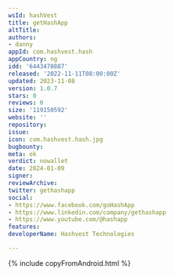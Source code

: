 ```yaml
---
wsId: hashVest
title: getHashApp
altTitle: 
authors:
- danny 
appId: com.hashvest.hash
appCountry: ng
idd: '6443470887'
released: '2022-11-11T08:00:00Z'
updated: 2023-11-08
version: 1.0.7
stars: 0
reviews: 0
size: '119150592'
website: ''
repository: 
issue: 
icon: com.hashvest.hash.jpg
bugbounty: 
meta: ok
verdict: nowallet
date: 2024-01-09
signer: 
reviewArchive: 
twitter: gethashapp
social:
- https://www.facebook.com/goHashApp
- https://www.linkedin.com/company/gethashapp
- https://www.youtube.com/@hashapp 
features: 
developerName: Hashvest Technologies

---
```


{% include copyFromAndroid.html %}